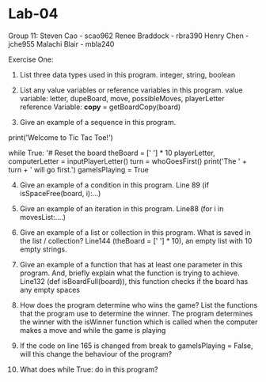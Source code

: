 # Lab-04
Group 11: Steven Cao - scao962 Renee Braddock - rbra390 Henry Chen - jche955 Malachi Blair - mbla240

Exercise One:
1. List three data types used in this program.
 integer, string, boolean

2. List any value variables or reference variables in this program.
  value variable: letter, dupeBoard, move, possibleMoves, playerLetter
  reference Variable: **copy** = getBoardCopy(board) 
  

3. Give an example of a sequence in this program.

print('Welcome to Tic Tac Toe!')
 
while True:
 '# Reset the board
 theBoard = [' '] * 10
 playerLetter, computerLetter = inputPlayerLetter()
 turn = whoGoesFirst()
 print('The ' + turn + ' will go first.')
 gameIsPlaying = True

4. Give an example of a condition in this program.
Line 89 (if isSpaceFree(board, i):...)

5. Give an example of an iteration in this program.
Line88 (for i in movesList:....)

6. Give an example of a list or collection in this program. What is saved in the list / collection?
Line144 (theBoard = [' '] * 10), an empty list with 10 empty strings.

7. Give an example of a function that has at least one parameter in this program. And, briefly explain what the function is trying to achieve.
Line132 (def isBoardFull(board)), this function checks if the board has any empty spaces

8. How does the program determine who wins the game? List the functions that the program use to determine the winner.
The program determines the winner with the isWinner function which is called when the computer makes a move and while the game is playing

9. If the code on line 165 is changed from break to gameIsPlaying = False, will this change the behaviour of the program?


11. What does while True: do in this program?
